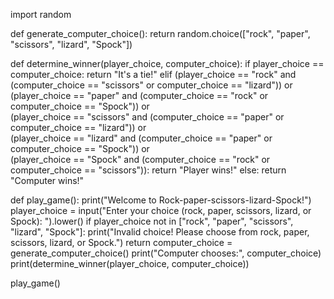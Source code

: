 import random

def generate_computer_choice():
    return random.choice(["rock", "paper", "scissors", "lizard", "Spock"])

def determine_winner(player_choice, computer_choice):
    if player_choice == computer_choice:
        return "It's a tie!"
    elif (player_choice == "rock" and (computer_choice == "scissors" or computer_choice == "lizard")) or \
         (player_choice == "paper" and (computer_choice == "rock" or computer_choice == "Spock")) or \
         (player_choice == "scissors" and (computer_choice == "paper" or computer_choice == "lizard")) or \
         (player_choice == "lizard" and (computer_choice == "paper" or computer_choice == "Spock")) or \
         (player_choice == "Spock" and (computer_choice == "rock" or computer_choice == "scissors")):
        return "Player wins!"
    else:
        return "Computer wins!"

def play_game():
    print("Welcome to Rock-paper-scissors-lizard-Spock!")
    player_choice = input("Enter your choice (rock, paper, scissors, lizard, or Spock): ").lower()
    if player_choice not in ["rock", "paper", "scissors", "lizard", "Spock"]:
        print("Invalid choice! Please choose from rock, paper, scissors, lizard, or Spock.")
        return
    computer_choice = generate_computer_choice()
    print("Computer chooses:", computer_choice)
    print(determine_winner(player_choice, computer_choice))

play_game()
